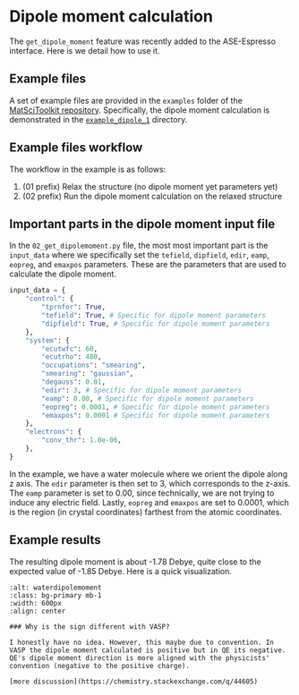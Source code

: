# Dipole moment calculation

The `get_dipole_moment` feature was recently added to the ASE-Espresso interface. Here is we detail how to use it. 

## Example files

A set of example files are provided in the `examples` folder of the [MatSciToolkit repository](https://github.com/kimrojas/MatSciToolKit/tree/main/tutorial). Specifically, the dipole moment calculation is demonstrated in the [`example_dipole_1`](https://github.com/kimrojas/MatSciToolKit/tree/main/tutorial/example_dipole_1) directory.


## Example files workflow
The workflow in the example is as follows:

1. (01 prefix) Relax the structure (no dipole moment yet parameters yet)
2. (02 prefix) Run the dipole moment calculation on the relaxed structure

## Important parts in the dipole moment input file

In the `02_get_dipolemoment.py` file, the most most important part is the `input_data` where we specifically set the `tefield`, `dipfield`, `edir`, `eamp`, `eopreg`, and `emaxpos` parameters. These are the parameters that are used to calculate the dipole moment. 

```python
input_data = {
    "control": {
        "tprnfor": True,
        "tefield": True, # Specific for dipole moment parameters
        "dipfield": True, # Specific for dipole moment parameters
    },
    "system": {
        "ecutwfc": 60,
        "ecutrho": 480,
        "occupations": "smearing",
        "smearing": "gaussian",
        "degauss": 0.01,
        "edir": 3, # Specific for dipole moment parameters
        "eamp": 0.00, # Specific for dipole moment parameters
        "eopreg": 0.0001, # Specific for dipole moment parameters
        "emaxpos": 0.0001 # Specific for dipole moment parameters
    },
    "electrons": {
        "conv_thr": 1.0e-06,
    },
}
```

In the example, we have a water molecule where we orient the dipole along z axis. The `edir` parameter is then set to 3, which corresponds to the z-axis. The `eamp` parameter is set to 0.00, since technically, we are not trying to induce any electric field. Lastly, `eopreg` and `emaxpos` are set to 0.0001, which is the region (in crystal coordinates) farthest from the atomic coordinates. 

## Example results

The resulting dipole moment is about -1.78 Debye, quite close to the expected value of -1.85 Debye. Here is a quick visualization.

```{image} https://raw.githubusercontent.com/kimrojas/MatSciToolKit/main/tutorial/reference/example_dipole_1/02_dipolemoment.png
:alt: waterdipolemoment
:class: bg-primary mb-1
:width: 600px
:align: center
```

```{note}
### Why is the sign different with VASP?

I honestly have no idea. However, this maybe due to convention. In VASP the dipole moment calculated is positive but in QE its negative. QE's dipole moment direction is more aligned with the physicists' convention (negative to the positive charge).

[more discussion](https://chemistry.stackexchange.com/q/44605)
```
